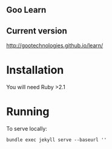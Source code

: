 Goo Learn
---------

## Current version

http://gootechnologies.github.io/learn/


# Installation 

You will need Ruby >2.1


# Running

To serve locally:

```
bundle exec jekyll serve --baseurl ''
```
